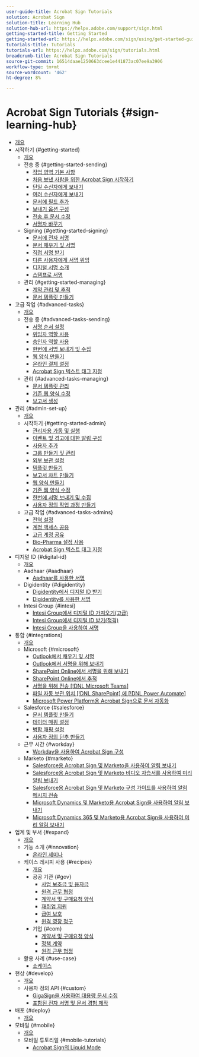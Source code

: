 ```yaml
---
user-guide-title: Acrobat Sign Tutorials
solution: Acrobat Sign
solution-title: Learning Hub
solution-hub-url: https://helpx.adobe.com/support/sign.html
getting-started-title: Getting Started
getting-started-url: https://helpx.adobe.com/sign/using/get-started-guide.html
tutorials-title: Tutorials
tutorials-url: https://helpx.adobe.com/sign/tutorials.html
breadcrumb-title: Acrobat Sign Tutorials
source-git-commit: 16514daae1250663dcee1e441873ac07ee9a3906
workflow-type: tm+mt
source-wordcount: '462'
ht-degree: 8%

---
```



# Acrobat Sign Tutorials {#sign-learning-hub}

+ [개요](overview.md)
+ 시작하기 {#getting-started}
   + [개요](sign-beginner-tutorials/beginner-users-overview.md)
   + 전송 중 {#getting-started-sending}
      + [작업 영역 기본 사항](sign-beginner-tutorials/quick-tour.md)
      + [처음 보낸 사람을 위한 Acrobat Sign 시작하기](sign-beginner-tutorials/new-sender.md)
      + [단일 수신자에게 보내기](sign-beginner-tutorials/send-to-single-recipient.md)
      + [여러 수신자에게 보내기](sign-beginner-tutorials/send-to-multiple-recipients.md)
      + [문서에 필드 추가](sign-beginner-tutorials/adding-fields.md)
      + [보내기 옵션 구성](sign-beginner-tutorials/sending-options.md)
      + [전송 후 문서 수정](sign-beginner-tutorials/modify-in-flight.md)
      + [서명자 바꾸기](sign-beginner-tutorials/replace-signer.md)
   + Signing {#getting-started-signing}
      + [문서에 전자 서명](sign-beginner-tutorials/electronically-sign-a-document.md)
      + [문서 채우기 및 서명](sign-beginner-tutorials/fill-and-sign.md)
      + [직접 서명 받기](sign-beginner-tutorials/sign-in-person.md)
      + [다른 사용자에게 서명 위임](sign-beginner-tutorials/delegate-signing.md)
      + [디지털 서명 소개](sign-beginner-tutorials/sign-with-a-digital-signature.md)
      + [스탬프로 서명](sign-beginner-tutorials/sign-with-a-stamp.md)
   + 관리 {#getting-started-managing}
      + [계약 관리 및 추적](sign-beginner-tutorials/manage-and-track.md)
      + [문서 템플릿 만들기](https://experienceleague.adobe.com/docs/document-cloud-learn/sign-learning-hub/admin-set-up/getting-started-admin/create-a-template.html)
+ 고급 작업 {#advanced-tasks}
   + [개요](sign-advanced-users/advanced-users-overview.md)
   + 전송 중 {#advanced-tasks-sending}
      + [서명 순서 설정](sign-advanced-users/setting-up-routing.md)
      + [위임자 역할 사용](sign-advanced-users/delegate-signature.md)
      + [승인자 역할 사용](sign-advanced-users/add-an-approver.md)
      + [한번에 서명 보내기 및 수집](https://experienceleague.adobe.com/docs/document-cloud-learn/sign-learning-hub/admin-set-up/getting-started-admin/megasign.html)
      + [웹 양식 만들기](https://experienceleague.adobe.com/docs/document-cloud-learn/sign-learning-hub/admin-set-up/getting-started-admin/webform.html)
      + [온라인 결제 설정](sign-advanced-users/set-up-online-payments.md)
      + [Acrobat Sign 텍스트 태그 지정](https://experienceleague.adobe.com/docs/document-cloud-learn/sign-learning-hub/admin-set-up/advanced-tasks-admins/adobe-sign-text-tagging.html)
   + 관리 {#advanced-tasks-managing}
      + [문서 템플릿 관리](sign-advanced-users/edit-a-template.md)
      + [기존 웹 양식 수정](sign-advanced-users/modify-webform.md)
      + [보고서 생성](sign-advanced-users/creating-a-report.md)
+ 관리 {#admin-set-up}
   + [개요](admin/intro-admin-overview.md)
   + 시작하기 {#getting-started-admin}
      + [관리자용 가동 및 실행](admin/up-and-running-admin.md)
      + [이벤트 및 경고에 대한 알림 구성](admin/set-up-shared-events-and-alert.md)
      + [사용자 추가](admin/add-users-to-your-account.md)
      + [그룹 만들기 및 관리](admin/create-and-manage-groups.md)
      + [외부 보관 설정](admin/set-up-your-external-archive.md)
      + [템플릿 만들기](sign-advanced-users/create-a-template.md)
      + [보고서 차트 만들기](admin/create-a-report.md)
      + [웹 양식 만들기](sign-advanced-users/webform.md)
      + [기존 웹 양식 수정](https://experienceleague.adobe.com/docs/document-cloud-learn/sign-learning-hub/advanced-tasks/advanced-tasks-managing/modify-webform.html)
      + [한번에 서명 보내기 및 수집](sign-advanced-users/megasign.md)
      + [사용자 정의 작업 과정 만들기](admin/building-a-custom-workflow.md)
   + 고급 작업 {#advanced-tasks-admins}
      + [전역 설정](admin/learn-about-global-settings.md)
      + [계정 액세스 공유](admin/share-account-access.md)
      + [고급 계정 공유](admin/advanced-account-sharing.md)
      + [Bio-Pharma 설정 사용](admin/use-bio-pharma-settings.md)
      + [Acrobat Sign 텍스트 태그 지정](sign-advanced-users/adobe-sign-text-tagging.md)
+ 디지털 ID {#digital-id}
   + [개요](digitalid/digitalid-overview.md)
   + Aadhaar {#aadhaar}
      + [Aadhaar를 사용한 서명](digitalid/aadhaar-sign.md)
   + Digidentity {#digidentity}
      + [Digidentity에서 디지털 ID 받기](digitalid/digidentity-reg.md)
      + [Digidentity를 사용한 서명](digitalid/digidentity-sign.md)
   + Intesi Group {#intesi}
      + [Intesi Group에서 디지털 ID 가져오기(고급)](digitalid/intesi-advanced.md)
      + [Intesi Group에서 디지털 ID 받기(적격)](digitalid/intesi-qualified.md)
      + [Intesi Group을 사용하여 서명](digitalid/intesi-sign.md)
+ 통합 {#integrations}
   + [개요](integrations/integrations-overview.md)
   + Microsoft {#microsoft}
      + [Outlook에서 채우기 및 서명](integrations/fill-and-sign-doc-microsoft-outlook.md)
      + [Outlook에서 서명을 위해 보내기](integrations/send-for-signature-with-outlook.md)
      + [SharePoint Online에서 서명을 위해 보내기](integrations/send-for-signature-with-sharepoint-online.md)
      + [SharePoint Online에서 추적](integrations/track-an-agreement-with-sharepoint-online.md)
      + [서명을 위해 전송 [!DNL Microsoft Teams]](integrations/adobe-sign-teams-mortgage.md)
      + [파일 자동 보관 위치 [!DNL SharePoint] 에 [!DNL Power Automate]](integrations/auto-archive-sharepoint-power-automate.md)
      + [Microsoft Power Platform용 Acrobat Sign으로 문서 자동화](integrations/documentautomation.md)
   + Salesforce {#salesforce}
      + [문서 템플릿 만들기](integrations/create-an-agreement-template.md)
      + [데이터 매핑 설정](integrations/set-up-data-mapping.md)
      + [병합 매핑 설정](integrations/set-up-merging-map.md)
      + [사용자 정의 단추 만들기](integrations/create-a-custom-button.md)
   + 근무 시간 {#workday}
      + [Workday을 사용하여 Acrobat Sign 구성](integrations/workday.md)
   + Marketo {#marketo}
      + [Salesforce용 Acrobat Sign 및 Marketo을 사용하여 알림 보내기](integrations/marketo-salesforce-sms.md)
      + [Salesforce용 Acrobat Sign 및 Marketo 비디오 자습서를 사용하여 미리 알림 보내기](integrations/marketo-salesforce-reminder-video.md)
      + [Salesforce용 Acrobat Sign 및 Marketo 구성 가이드를 사용하여 알림 메시지 전송](integrations/marketo-salesforce-reminder.md)
      + [Microsoft Dynamics 및 Marketo용 Acrobat Sign을 사용하여 알림 보내기](integrations/marketo-dynamics-sms.md)
      + [Microsoft Dynamics 365 및 Marketo용 Acrobat Sign을 사용하여 미리 알림 보내기](integrations/marketo-dynamics-reminder.md)
+ 업계 및 부서 {#expand}
   + [개요](sign-usecase/expand-inspire-overview.md)
   + 기능 소개 {#innovation}
      + [온라인 세미나](sign-usecase/innovation-series.md)
   + 케이스 레시피 사용 {#recipes}
      + [개요](sign-usecase/recipes.md)
      + 공공 기관 {#gov}
         + [사업 보조금 및 융자금](sign-usecase/usecasegovgrants.md)
         + [원격 근무 협정](sign-usecase/usecasegovtelework.md)
         + [계약서 및 구매요청 양식](sign-usecase/usecasegovcontracts.md)
         + [재취업 지원](sign-usecase/usecasegovreemployment.md)
         + [급여 보호](sign-usecase/usecasegovpaycheck.md)
         + [원격 영장 청구](sign-usecase/usecasegovremote.md)
      + 기업 {#com}
         + [계약서 및 구매요청 양식](sign-usecase/usecasecomcontracts.md)
         + [정책 계약](sign-usecase/usecasecompolicy.md)
         + [원격 근무 협정](sign-usecase/usecasecomtelework.md)
   + 활용 사례 {#use-case}
      + [쇼케이스](sign-usecase/use-case-showcase.md)
+ 현상 {#develop}
   + [개요](develop/develop-overview.md)
   + 사용자 정의 API {#custom}
      + [GigaSign을 사용하여 대용량 문서 수집](develop/gigasign.md)
      + [포함된 전자 서명 및 문서 경험 제작](develop/embeddedesignature.md)
+ 배포 {#deploy}
   + [개요](deploy-overview.md)
+ 모바일 {#mobile}
   + [개요](mobile/mobile-overview.md)
   + 모바일 튜토리얼 {#mobile-tutorials}
      + [Acrobat Sign의 Liquid Mode](mobile/liquidmode.md)
